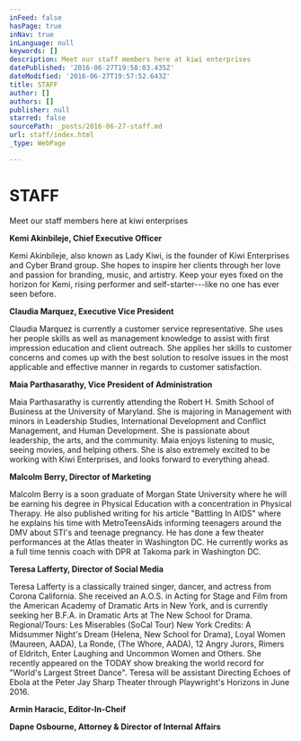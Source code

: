 ```yaml
---
inFeed: false
hasPage: true
inNav: true
inLanguage: null
keywords: []
description: Meet our staff members here at kiwi enterprises
datePublished: '2016-06-27T19:58:03.435Z'
dateModified: '2016-06-27T19:57:52.643Z'
title: STAFF
author: []
authors: []
publisher: null
starred: false
sourcePath: _posts/2016-06-27-staff.md
url: staff/index.html
_type: WebPage

---
```

# STAFF

Meet our staff members here at kiwi enterprises

**Kemi Akinbileje, Chief Executive Officer**

Kemi Akinbileje, also known as Lady Kiwi, is the founder of Kiwi Enterprises and Cyber Brand group. She hopes to inspire her clients through her love and passion for branding, music, and artistry. Keep your eyes fixed on the horizon for Kemi, rising performer and self-starter---like no one has ever seen before.

**Claudia Marquez, Executive Vice President**

Claudia Marquez is currently a customer service representative. She uses her people skills as well as management knowledge to assist with first impression education and client outreach. She applies her skills to customer concerns and comes up with the best solution to resolve issues in the most applicable and effective manner in regards to customer satisfaction.

**Maia Parthasarathy, Vice President of Administration**

Maia Parthasarathy is currently attending the Robert H. Smith School of Business at the University of Maryland. She is majoring in Management with minors in Leadership Studies, International Development and Conflict Management, and Human Development. She is passionate about leadership, the arts, and the community. Maia enjoys listening to music, seeing movies, and helping others. She is also extremely excited to be working with Kiwi Enterprises, and looks forward to everything ahead.

**Malcolm Berry, Director of Marketing**

Malcolm Berry is a soon graduate of Morgan State University where he will be earning his degree in Physical Education with a concentration in Physical Therapy. He also published writing for his article "Battling In AIDS" where he explains his time with MetroTeensAids informing teenagers around the DMV about STI's and teenage pregnancy. He has done a few theater performances at the Atlas theater in Washington DC. He currently works as a full time tennis coach with DPR at Takoma park in Washington DC.

**Teresa Lafferty, Director of Social Media**

Teresa Lafferty is a classically trained singer, dancer, and actress from Corona California. She received an A.O.S. in Acting for Stage and Film from the American Academy of Dramatic Arts in New York, and is currently seeking her B.F.A. in Dramatic Arts at The New School for Drama. Regional/Tours: Les Miserables (SoCal Tour) New York Credits: A Midsummer Night's Dream (Helena, New School for Drama), Loyal Women (Maureen, AADA), La Ronde, (The Whore, AADA), 12 Angry Jurors, Rimers of Eldritch, Enter Laughing and Uncommon Women and Others. She recently appeared on the TODAY show breaking the world record for "World's Largest Street Dance". Teresa will be assistant Directing Echoes of Ebola at the Peter Jay Sharp Theater through Playwright's Horizons in June 2016\.

**Armin Haracic, Editor-In-Cheif**

**Dapne Osbourne, Attorney & Director of Internal Affairs**
